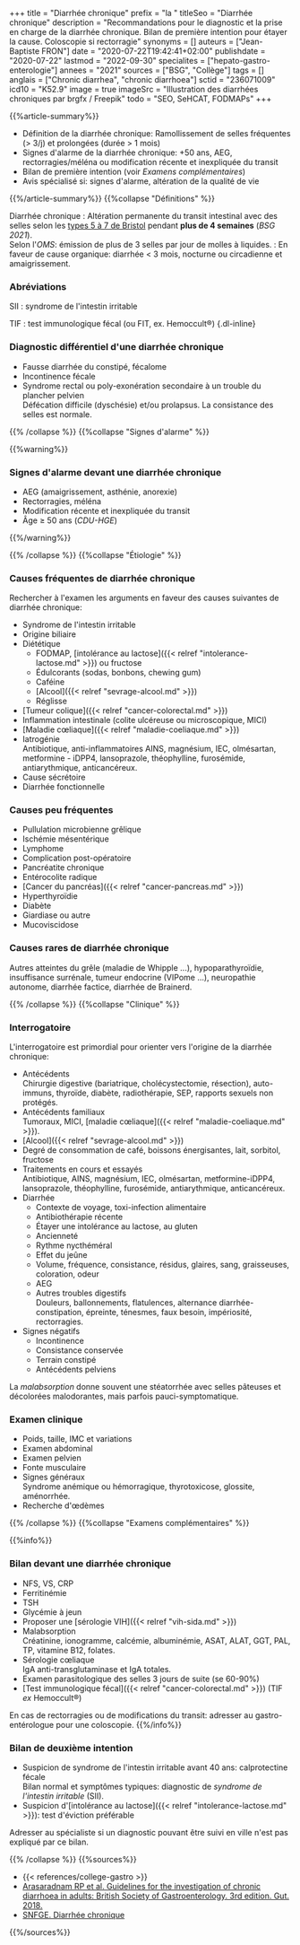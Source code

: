+++
title = "Diarrhée chronique"
prefix = "la "
titleSeo = "Diarrhée chronique"
description = "Recommandations pour le diagnostic et la prise en charge de la diarrhée chronique. Bilan de première intention pour étayer la cause. Coloscopie si rectorragie"
synonyms = []
auteurs = ["Jean-Baptiste FRON"]
date = "2020-07-22T19:42:41+02:00"
publishdate = "2020-07-22"
lastmod = "2022-09-30"
specialites = ["hepato-gastro-enterologie"]
annees = "2021"
sources = ["BSG", "Collège"]
tags = []
anglais = ["Chronic diarrhea", "chronic diarrhoea"]
sctid = "236071009"
icd10 = "K52.9"
image = true
imageSrc = "Illustration des diarrhées chroniques par brgfx / Freepik"
todo = "SEO, SeHCAT, FODMAPs"
+++

{{%article-summary%}}

- Définition de la diarrhée chronique: Ramollissement de selles fréquentes (> 3/j) et prolongées (durée > 1 mois)
- Signes d'alarme de la diarrhée chronique: +50 ans, AEG, rectorragies/méléna ou modification récente et inexpliquée du transit
- Bilan de première intention (voir *Examens complémentaires*)
- Avis spécialisé si: signes d'alarme, altération de la qualité de vie

{{%/article-summary%}}
{{%collapse "Définitions" %}}

Diarrhée chronique
: Altération permanente du transit intestinal avec des selles selon les [types 5 à 7 de Bristol](https://fr.wikipedia.org/wiki/%C3%89chelle_de_Bristol) pendant **plus de 4 semaines** (*BSG 2021*).  
Selon l'*OMS*: émission de plus de 3 selles par jour de molles à liquides.
: En faveur de cause organique: diarrhée < 3 mois, nocturne ou circadienne et amaigrissement.

### Abréviations

SII
: syndrome de l'intestin irritable

TIF
: test immunologique fécal (ou FIT, ex. Hemoccult®)
{.dl-inline}

### Diagnostic différentiel d'une diarrhée chronique

- Fausse diarrhée du constipé, fécalome
- Incontinence fécale
- Syndrome rectal ou poly-exonération secondaire à un trouble du plancher pelvien  
  Défécation difficile (dyschésie) et/ou prolapsus. La consistance des selles est normale.

{{% /collapse %}}
{{%collapse "Signes d'alarme" %}}

{{%warning%}}

### Signes d'alarme devant une diarrhée chronique

- AEG (amaigrissement, asthénie, anorexie)
- Rectorragies, méléna
- Modification récente et inexpliquée du transit
- Âge ≥ 50 ans (*CDU-HGE*)

{{%/warning%}}

{{% /collapse %}}
{{%collapse "Étiologie" %}}

### Causes fréquentes de diarrhée chronique

Rechercher à l'examen les arguments en faveur des causes suivantes de diarrhée chronique:

- Syndrome de l'intestin irritable
- Origine biliaire
- Diététique
  - FODMAP, [intolérance au lactose]({{< relref "intolerance-lactose.md" >}}) ou fructose
  - Édulcorants (sodas, bonbons, chewing gum)
  - Caféine
  - [Alcool]({{< relref "sevrage-alcool.md" >}})
  - Réglisse
- [Tumeur colique]({{< relref "cancer-colorectal.md" >}})
- Inflammation intestinale (colite ulcéreuse ou microscopique, MICI)
- [Maladie cœliaque]({{< relref "maladie-coeliaque.md" >}})
- Iatrogénie  
  Antibiotique, anti-inflammatoires AINS, magnésium, IEC, olmésartan, metformine - iDPP4, lansoprazole, théophylline, furosémide, antiarythmique, anticancéreux.
- Cause sécrétoire
- Diarrhée fonctionnelle

### Causes peu fréquentes

- Pullulation microbienne grêlique
- Ischémie mésentérique
- Lymphome
- Complication post-opératoire
- Pancréatite chronique
- Entérocolite radique
- [Cancer du pancréas]({{< relref "cancer-pancreas.md" >}})
- Hyperthyroïdie
- Diabète
- Giardiase ou autre
- Mucoviscidose

### Causes rares de diarrhée chronique

Autres atteintes du grêle (maladie de Whipple ...), hypoparathyroïdie, insuffisance surrénale, tumeur endocrine (VIPome ...), neuropathie autonome, diarrhée factice, diarrhée de Brainerd.

{{% /collapse %}}
{{%collapse "Clinique" %}}

### Interrogatoire

L'interrogatoire est primordial pour orienter vers l'origine de la diarrhée chronique:

- Antécédents  
  Chirurgie digestive (bariatrique, cholécystectomie, résection), auto-immuns, thyroïde, diabète, radiothérapie, SEP, rapports sexuels non protégés.
- Antécédents familiaux  
  Tumoraux, MICI, [maladie cœliaque]({{< relref "maladie-coeliaque.md" >}}).
- [Alcool]({{< relref "sevrage-alcool.md" >}})
- Degré de consommation de café, boissons énergisantes, lait, sorbitol, fructose
- Traitements en cours et essayés  
  Antibiotique, AINS, magnésium, IEC, olmésartan, metformine-iDPP4, lansoprazole, théophylline, furosémide, antiarythmique, anticancéreux.
- Diarrhée
  - Contexte de voyage, toxi-infection alimentaire
  - Antibiothérapie récente
  - Étayer une intolérance au lactose, au gluten
  - Ancienneté
  - Rythme nycthéméral
  - Effet du jeûne
  - Volume, fréquence, consistance, résidus, glaires, sang, graisseuses, coloration, odeur
  - AEG
  - Autres troubles digestifs  
    Douleurs, ballonnements, flatulences, alternance diarrhée-constipation, épreinte, ténesmes, faux besoin, impériosité, rectorragies.
- Signes négatifs
  - Incontinence
  - Consistance conservée
  - Terrain constipé
  - Antécédents pelviens

La *malabsorption* donne souvent une stéatorrhée avec selles pâteuses et décolorées malodorantes, mais parfois pauci-symptomatique.

### Examen clinique

- Poids, taille, IMC et variations
- Examen abdominal
- Examen pelvien
- Fonte musculaire
- Signes généraux  
  Syndrome anémique ou hémorragique, thyrotoxicose, glossite, aménorrhée.
- Recherche d'œdèmes

{{% /collapse %}}
{{%collapse "Examens complémentaires" %}}

{{%info%}}

### Bilan devant une diarrhée chronique

- NFS, VS, CRP
- Ferritinémie
- TSH
- Glycémie à jeun
- Proposer une [sérologie VIH]({{< relref "vih-sida.md" >}})
- Malabsorption  
  Créatinine, ionogramme, calcémie, albuminémie, ASAT, ALAT, GGT, PAL, TP, vitamine B12, folates.
- Sérologie cœliaque  
  IgA anti-transglutaminase et IgA totales.
- Examen parasitologique des selles 3 jours de suite (se 60-90%)
- [Test immunologique fécal]({{< relref "cancer-colorectal.md" >}}) (TIF *ex* Hemoccult®)

En cas de rectorragies ou de modifications du transit: adresser au gastro-entérologue pour une coloscopie.
{{%/info%}}

### Bilan de deuxième intention

- Suspicion de syndrome de l'intestin irritable avant 40 ans: calprotectine fécale  
  Bilan normal et symptômes typiques: diagnostic de *syndrome de l'intestin irritable* (SII).
- Suspicion d'[intolérance au lactose]({{< relref "intolerance-lactose.md" >}}): test d'éviction préférable

Adresser au spécialiste si un diagnostic pouvant être suivi en ville n'est pas expliqué par ce bilan.

{{% /collapse %}}
{{%sources%}}

- {{< references/college-gastro >}}
- [Arasaradnam RP et al. Guidelines for the investigation of chronic diarrhoea in adults: British Society of Gastroenterology. 3rd edition. Gut. 2018.](https://gut.bmj.com/content/gutjnl/67/8/1380.full.pdf)
- [SNFGE. Diarrhée chronique](https://www.snfge.org/content/diarrhee-chronique)

{{%/sources%}}
